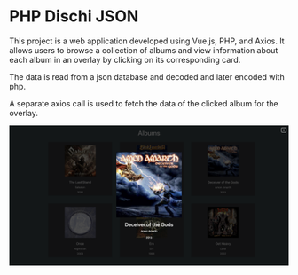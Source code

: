 # PHP Dischi JSON

This project is a web application developed using Vue.js, PHP, and Axios. It allows users to browse a collection of albums and view information about each album in an overlay by clicking on its corresponding card. 

The data is read from a json database and decoded and later encoded with php.

A separate axios call is used to fetch the data of the clicked album for the overlay.

![Preview](img/readme-preview.png)